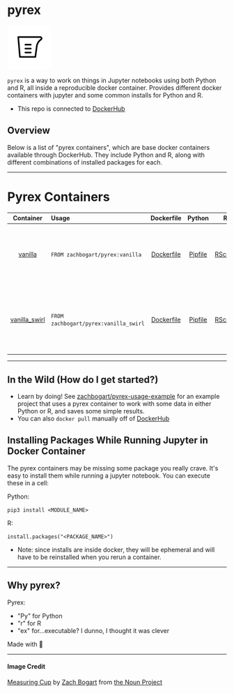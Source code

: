 # pyrex

![](measuring_cup.png)

`pyrex` is a way to work on things in Jupyter notebooks using both Python and R, all inside a reproducible docker container. Provides different docker containers with jupyter and some common installs for Python and R.

- This repo is connected to [DockerHub](https://hub.docker.com/r/zachbogart/pyrex)

## Overview
Below is a list of "pyrex containers", which are base docker containers available through DockerHub. They include Python and R, along with different combinations of installed packages for each.

***

# Pyrex Containers

| Container | Usage | Dockerfile | Python | R | Description
| :---: | :--- | :---: | :---: | :---: | :--- |
| [vanilla](https://github.com/zachbogart/pyrex/tree/main/vanilla/) | `FROM zachbogart/pyrex:vanilla` | [Dockerfile](https://github.com/zachbogart/pyrex/tree/main/vanilla/Dockerfile) | [Pipfile](https://github.com/zachbogart/pyrex/tree/main/vanilla/Pipfile) | [RScript](https://github.com/zachbogart/pyrex/tree/main/vanilla/install_packages.R) | The basics for Python (np, pd, plt) and R (tidyverse, janitor, readxl, glue). 
| [vanilla_swirl](https://github.com/zachbogart/pyrex/tree/main/vanilla_swirl) | `FROM zachbogart/pyrex:vanilla_swirl` | [Dockerfile](https://github.com/zachbogart/pyrex/tree/main/vanilla_swirl/Dockerfile) | [Pipfile](https://github.com/zachbogart/pyrex/tree/main/vanilla_swirl/Pipfile) | [RScript](https://github.com/zachbogart/pyrex/tree/main/vanilla_swirl/install_packages.R) | Copy of `vanilla` with selected nbextentions pre-installed (see bottom of Dockerfile). 

***  

## In the Wild (How do I get started?)
- Learn by doing! See [zachbogart/pyrex-usage-example](https://github.com/zachbogart/pyrex-usage-example) for an example project that uses a pyrex container to work with some data in either Python or R, and saves some simple results.
- You can also `docker pull` manually off of [DockerHub](https://hub.docker.com/r/zachbogart/pyrex)

## Installing Packages While Running Jupyter in Docker Container
The pyrex containers may be missing some package you really crave. It's easy to install them while running a jupyter notebook. You can execute these in a cell:

Python: 
```
pip3 install <MODULE_NAME>
```

R:
```
install.packages("<PACKAGE_NAME>")
```

- Note: since installs are inside docker, they will be ephemeral and will have to be reinstalled when you rerun a container.

***

## Why pyrex?

Pyrex:
- "Py" for Python
- "r" for R
- "ex" for...executable? I dunno, I thought it was clever

Made with 💖

***

#### Image Credit
[Measuring Cup](https://thenounproject.com/zachbogart/collection/strolling-through-the-container-store/?i=3644180) by [Zach Bogart](https://thenounproject.com/zachbogart/) from [the Noun Project](https://thenounproject.com/)
